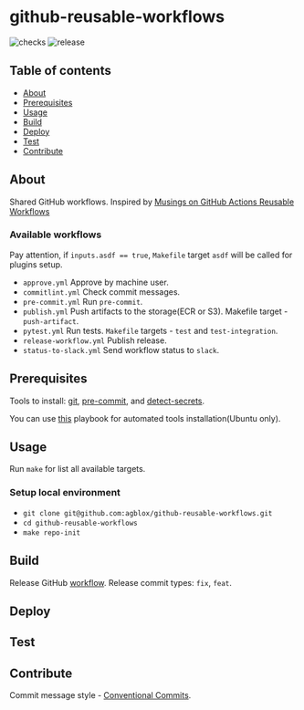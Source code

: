 # github-reusable-workflows

![checks][checks] ![release][release]

## Table of contents
* [About](#about)
* [Prerequisites](#prerequisites)
* [Usage](#usage)
* [Build](#build)
* [Deploy](#deploy)
* [Test](#test)
* [Contribute](#contribute)

## About

Shared GitHub workflows. Inspired by [Musings on GitHub Actions Reusable Workflows](https://colinsalmcorner.com/musings-on-reusable-workflows/)

### Available workflows

Pay attention, if `inputs.asdf == true`, `Makefile` target `asdf` will be called for plugins setup.

- `approve.yml` Approve by machine user.
- `commitlint.yml` Check commit messages.
- `pre-commit.yml` Run `pre-commit`.
- `publish.yml` Push artifacts to the storage(ECR or S3). Makefile target - `push-artifact`.
- `pytest.yml` Run tests. `Makefile` targets - `test` and `test-integration`.
- `release-workflow.yml` Publish release.
- `status-to-slack.yml` Send workflow status to `slack`.

## Prerequisites

Tools to install: [git][g], [pre-commit][pk], and [detect-secrets][ds].

You can use [this][a] playbook for automated tools installation(Ubuntu only).

## Usage

Run `make` for list all available targets.

### Setup local environment

- `git clone git@github.com:agblox/github-reusable-workflows.git`
- `cd github-reusable-workflows`
- `make repo-init`

## Build

Release GitHub [workflow](.github/workflows/release.yml). Release commit types: `fix`, `feat`.

## Deploy

## Test

## Contribute

Commit message style - [Conventional Commits][cc].

[g]: https://www.atlassian.com/git/tutorials/install-git
[pk]: https://pre-commit.com/#install
[a]: https://github.com/IaroslavR/ansible-role-server-bootstrap
[cc]: https://www.conventionalcommits.org/en/v1.0.0/
[ds]: https://github.com/Yelp/detect-secrets#installation

[checks]: https://github.com/agblox/github-reusable-workflows/actions/workflows/checks.yml/badge.svg
[release]: https://github.com/agblox/github-reusable-workflows/actions/workflows/release.yml/badge.svg
